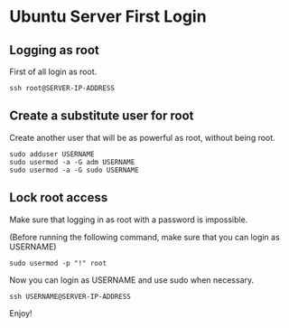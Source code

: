 # Ubuntu Server First Login

## Logging as root

First of all login as root.

```
ssh root@SERVER-IP-ADDRESS
```

## Create a substitute user for root

Create another user that will be as powerful as root, without being root.

```
sudo adduser USERNAME
sudo usermod -a -G adm USERNAME
sudo usermod -a -G sudo USERNAME
```

## Lock root access

Make sure that logging in as root with a password is impossible.

(Before running the following command, make sure that you can login as USERNAME)

```
sudo usermod -p "!" root
```

Now you can login as USERNAME and use sudo when necessary.

```
ssh USERNAME@SERVER-IP-ADDRESS
```

Enjoy!
